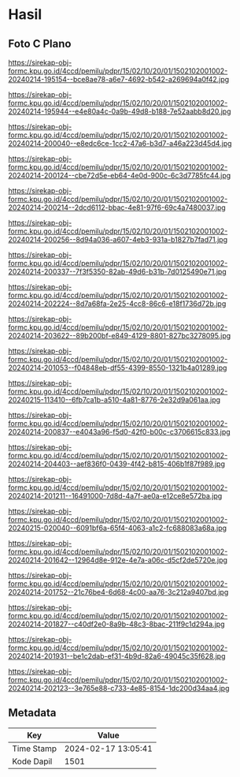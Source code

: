 # Hasil

## Foto C Plano

https://sirekap-obj-formc.kpu.go.id/4ccd/pemilu/pdpr/15/02/10/20/01/1502102001002-20240214-195154--bce8ae78-a6e7-4692-b542-a269694a0f42.jpg

https://sirekap-obj-formc.kpu.go.id/4ccd/pemilu/pdpr/15/02/10/20/01/1502102001002-20240214-195944--e4e80a4c-0a9b-49d8-b188-7e52aabb8d20.jpg

https://sirekap-obj-formc.kpu.go.id/4ccd/pemilu/pdpr/15/02/10/20/01/1502102001002-20240214-200040--e8edc6ce-1cc2-47a6-b3d7-a46a223d45d4.jpg

https://sirekap-obj-formc.kpu.go.id/4ccd/pemilu/pdpr/15/02/10/20/01/1502102001002-20240214-200124--cbe72d5e-eb64-4e0d-900c-6c3d7785fc44.jpg

https://sirekap-obj-formc.kpu.go.id/4ccd/pemilu/pdpr/15/02/10/20/01/1502102001002-20240214-200214--2dcd6112-bbac-4e81-97f6-69c4a7480037.jpg

https://sirekap-obj-formc.kpu.go.id/4ccd/pemilu/pdpr/15/02/10/20/01/1502102001002-20240214-200256--8d94a036-a607-4eb3-931a-b1827b7fad71.jpg

https://sirekap-obj-formc.kpu.go.id/4ccd/pemilu/pdpr/15/02/10/20/01/1502102001002-20240214-200337--7f3f5350-82ab-49d6-b31b-7d0125490e71.jpg

https://sirekap-obj-formc.kpu.go.id/4ccd/pemilu/pdpr/15/02/10/20/01/1502102001002-20240214-202224--8d7a68fa-2e25-4cc8-86c6-e18f1736d72b.jpg

https://sirekap-obj-formc.kpu.go.id/4ccd/pemilu/pdpr/15/02/10/20/01/1502102001002-20240214-203622--89b200bf-e849-4129-8801-827bc3278095.jpg

https://sirekap-obj-formc.kpu.go.id/4ccd/pemilu/pdpr/15/02/10/20/01/1502102001002-20240214-201053--f04848eb-df55-4399-8550-1321b4a01289.jpg

https://sirekap-obj-formc.kpu.go.id/4ccd/pemilu/pdpr/15/02/10/20/01/1502102001002-20240215-113410--6fb7ca1b-a510-4a81-8776-2e32d9a061aa.jpg

https://sirekap-obj-formc.kpu.go.id/4ccd/pemilu/pdpr/15/02/10/20/01/1502102001002-20240214-200837--e4043a96-f5d0-42f0-b00c-c3706615c833.jpg

https://sirekap-obj-formc.kpu.go.id/4ccd/pemilu/pdpr/15/02/10/20/01/1502102001002-20240214-204403--aef836f0-0439-4f42-b815-406b1f87f989.jpg

https://sirekap-obj-formc.kpu.go.id/4ccd/pemilu/pdpr/15/02/10/20/01/1502102001002-20240214-201211--16491000-7d8d-4a7f-ae0a-e12ce8e572ba.jpg

https://sirekap-obj-formc.kpu.go.id/4ccd/pemilu/pdpr/15/02/10/20/01/1502102001002-20240215-020040--6091bf6a-65f4-4063-a1c2-fc688083a68a.jpg

https://sirekap-obj-formc.kpu.go.id/4ccd/pemilu/pdpr/15/02/10/20/01/1502102001002-20240214-201642--12964d8e-912e-4e7a-a06c-d5cf2de5720e.jpg

https://sirekap-obj-formc.kpu.go.id/4ccd/pemilu/pdpr/15/02/10/20/01/1502102001002-20240214-201752--21c76be4-6d68-4c00-aa76-3c212a9407bd.jpg

https://sirekap-obj-formc.kpu.go.id/4ccd/pemilu/pdpr/15/02/10/20/01/1502102001002-20240214-201827--c40df2e0-8a9b-48c3-8bac-211f9c1d294a.jpg

https://sirekap-obj-formc.kpu.go.id/4ccd/pemilu/pdpr/15/02/10/20/01/1502102001002-20240214-201931--be1c2dab-ef31-4b9d-82a6-49045c35f628.jpg

https://sirekap-obj-formc.kpu.go.id/4ccd/pemilu/pdpr/15/02/10/20/01/1502102001002-20240214-202123--3e765e88-c733-4e85-8154-1dc200d34aa4.jpg


## Metadata

| Key        | Value               |
| ---------- | ------------------- |
| Time Stamp | 2024-02-17 13:05:41 |
| Kode Dapil | 1501                |



